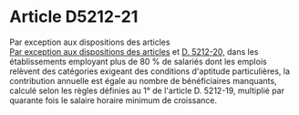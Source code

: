 # Article D5212-21

  
Par exception aux dispositions des articles [  
Par exception aux dispositions des articles][1] et [D. 5212-20,][2] dans les établissements employant plus de 80 % de salariés dont les emplois relèvent des catégories exigeant des conditions d'aptitude particulières, la contribution annuelle est égale au nombre de bénéficiaires manquants, calculé selon les règles définies au 1° de l'article D. 5212-19, multiplié par quarante fois le salaire horaire minimum de croissance.

 [1]: /affichCodeArticle.do?cidTexte=LEGITEXT000006072050&idArticle=LEGIARTI000018495248&dateTexte=&categorieLien=cid
 [2]: /affichCodeArticle.do?cidTexte=LEGITEXT000006072050&idArticle=LEGIARTI000018495250&dateTexte=&categorieLien=cid